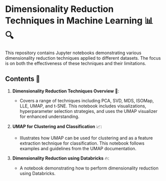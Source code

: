 # Dimensionality Reduction Techniques in Machine Learning 📊🔍

This repository contains Jupyter notebooks demonstrating various dimensionality reduction techniques applied to different datasets. The focus is on both the effectiveness of these techniques and their limitations.

## Contents 📁

1. **Dimensionality Reduction Techniques Overview** 🌟:
   - Covers a range of techniques including PCA, SVD, MDS, ISOMap, LLE, UMAP, and t-SNE. This notebook includes visualizations, hyperparameter selection strategies, and uses the UMAP visualizer for enhanced understanding.
  
2. **UMAP for Clustering and Classification** 📈:
   - Illustrates how UMAP can be used for clustering and as a feature extraction technique for classification. This notebook follows examples and guidelines from the UMAP documentation.
   

3. **Dimensionality Reduction using Databricks** 🔥:
   - A notebook demonstrating how to perform dimensionality reduction using Databricks.


